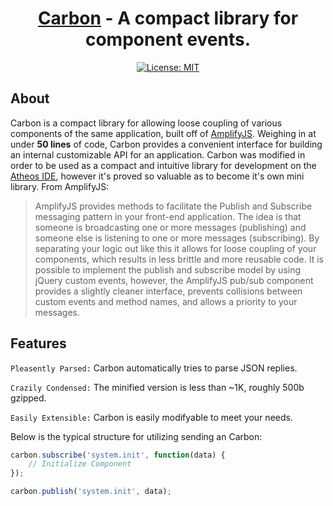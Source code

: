 
<div align="center">
    <h1><a href="https://github.com/hlsiira/Carbon">Carbon</a> - A compact library for component events.</h1>
</div>

<div align="center">

[![License: MIT](https://img.shields.io/badge/License-MIT-blue.svg)](https://opensource.org/licenses/MIT)

</div>

## About
Carbon is a compact library for allowing loose coupling of various components of the same application, built off of <a href=" https://amplifyjs.com/">AmplifyJS</a>. Weighing in at under <b>50 lines</b> of code, Carbon provides a convenient interface for building an internal customizable API for an application. Carbon was modified in order to be used as a compact and intuitive library for development on the <a href="https://www.athos.io/">Atheos IDE</a>, however it's proved so valuable as to become it's own mini library.
From AmplifyJS:
> AmplifyJS provides methods to facilitate the Publish and Subscribe messaging pattern in your front-end application. The idea is that someone is broadcasting one or more messages (publishing) and someone else is listening to one or more messages (subscribing). By separating your logic out like this it allows for loose coupling of your components, which results in less brittle and more reusable code.
> It is possible to implement the publish and subscribe model by using jQuery custom events, however, the AmplifyJS pub/sub component provides a slightly cleaner interface, prevents collisions between custom events and method names, and allows a priority to your messages.

## Features
<p><code>Pleasently Parsed:</code> Carbon automatically tries to parse JSON replies.</p>
<p><code>Crazily Condensed:</code> The minified version is less than ~1K, roughly 500b gzipped.</p>
<p><code>Easily Extensible:</code> Carbon is easily modifyable to meet your needs.</p>

Below is the typical structure for utilizing sending an Carbon:

```javascript
carbon.subscribe('system.init', function(data) {
	// Initialize Component
});

carbon.publish('system.init', data);
```